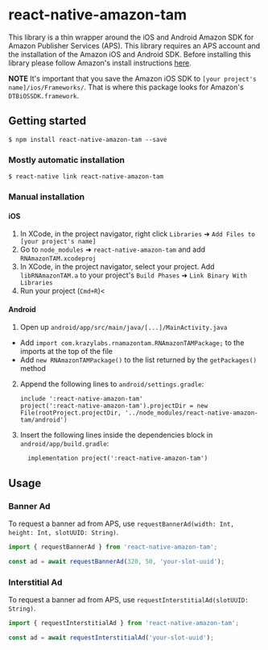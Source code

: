 # react-native-amazon-tam

This library is a thin wrapper around the iOS and Android Amazon SDK for Amazon Publisher Services (APS). This library requires an APS account and the installation of the Amazon iOS and Android SDK. Before installing this library please follow Amazon's install instructions [here](https://ams.amazon.com/webpublisher/uam/docs/mobile-integration-documentation/dfp-integration.html).

**NOTE**
It's important that you save the Amazon iOS SDK to `[your project's name]/ios/Frameworks/`. That is where this package looks for Amazon's `DTBiOSSDK.framework`.

## Getting started

`$ npm install react-native-amazon-tam --save`

### Mostly automatic installation

`$ react-native link react-native-amazon-tam`

### Manual installation

#### iOS

1. In XCode, in the project navigator, right click `Libraries` ➜ `Add Files to [your project's name]`
2. Go to `node_modules` ➜ `react-native-amazon-tam` and add `RNAmazonTAM.xcodeproj`
3. In XCode, in the project navigator, select your project. Add `libRNAmazonTAM.a` to your project's `Build Phases` ➜ `Link Binary With Libraries`
4. Run your project (`Cmd+R`)<

#### Android

1. Open up `android/app/src/main/java/[...]/MainActivity.java`

- Add `import com.krazylabs.rnamazontam.RNAmazonTAMPackage;` to the imports at the top of the file
- Add `new RNAmazonTAMPackage()` to the list returned by the `getPackages()` method

2. Append the following lines to `android/settings.gradle`:
   ```
   include ':react-native-amazon-tam'
   project(':react-native-amazon-tam').projectDir = new File(rootProject.projectDir, '../node_modules/react-native-amazon-tam/android')
   ```
3. Insert the following lines inside the dependencies block in `android/app/build.gradle`:
   ```
     implementation project(':react-native-amazon-tam')
   ```

## Usage

### Banner Ad

To request a banner ad from APS, use `requestBannerAd(width: Int, height: Int, slotUUID: String)`.

```javascript
import { requestBannerAd } from 'react-native-amazon-tam';

const ad = await requestBannerAd(320, 50, 'your-slot-uuid');
```

### Interstitial Ad

To request a banner ad from APS, use `requestInterstitialAd(slotUUID: String)`.

```javascript
import { requestInterstitialAd } from 'react-native-amazon-tam';

const ad = await requestInterstitialAd('your-slot-uuid');
```
